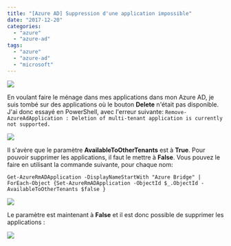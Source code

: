 ```yaml
---
title: "[Azure AD] Suppression d'une application impossible"
date: "2017-12-20"
categories: 
  - "azure"
  - "azure-ad"
tags: 
  - "azure"
  - "azure-ad"
  - "microsoft"
---
```


![](https://cloudyjourney.fr/wp-content/uploads/2018/01/Azure-300x224.png)

En voulant faire le ménage dans mes applications dans mon Azure AD, je suis tombé sur des applications où le bouton **Delete** n'était pas disponible. J'ai donc essayé en PowerShell, avec l'erreur suivante: `Remove-AzureAdApplication : Deletion of multi-tenant application is currently not supported.`

[![](https://cloudyjourney.fr/wp-content/uploads/2018/01/5808.2017-12-19_7-18-52.png-831x642.png)](https://cloudyjourney.fr/wp-content/uploads/2018/01/5808.2017-12-19_7-18-52.png-831x642.png)

Il s'avère que le paramètre **AvailableToOtherTenants** est à **True**. Pour pouvoir supprimer les applications, il faut le mettre à **False**. Vous pouvez le faire en utilisant la commande suivante, pour chaque nom:

`Get-AzureRmADApplication -DisplayNameStartWith "Azure Bridge" | ForEach-Object {Set-AzureRmADApplication -ObjectId $_.ObjectId -AvailableToOtherTenants $false }`

[![](https://cloudyjourney.fr/wp-content/uploads/2018/01/7065.pastedimage1513673712317v6.png-847x458.png)](https://cloudyjourney.fr/wp-content/uploads/2018/01/7065.pastedimage1513673712317v6.png-847x458.png)

Le paramètre est maintenant à **False** et il est donc possible de supprimer les applications :

[![](https://cloudyjourney.fr/wp-content/uploads/2018/01/5417.pastedimage1513674088307v7.png-828x44.png)](https://cloudyjourney.fr/wp-content/uploads/2018/01/5417.pastedimage1513674088307v7.png-828x44.png)

